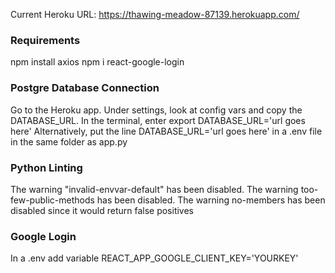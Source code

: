 Current Heroku URL: https://thawing-meadow-87139.herokuapp.com/

### Requirements
npm install axios
npm i react-google-login

### Postgre Database Connection

Go to the Heroku app. Under settings, look at config vars and copy the DATABASE_URL.
In the terminal, enter 
export DATABASE_URL='url goes here'
Alternatively, put the line
DATABASE_URL='url goes here'
in a .env file in the same folder as app.py

### Python Linting

The warning "invalid-envvar-default" has been disabled.
The warning too-few-public-methods has been disabled.
The warning no-members has been disabled since it would return false positives

### Google Login
In a .env add variable REACT_APP_GOOGLE_CLIENT_KEY='YOURKEY'
